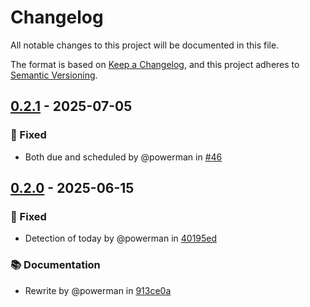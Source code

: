 # Changelog

All notable changes to this project will be documented in this file.

The format is based on [Keep a Changelog](https://keepachangelog.com/en/1.1.0/),
and this project adheres to [Semantic Versioning](https://semver.org/spec/v2.0.0.html).

## [0.2.1] - 2025-07-05

### 🐛 Fixed

- Both due and scheduled by @powerman in [#46]

[0.2.1]: https://github.com/powerman/md-tasks-notify/compare/v0.2.0..v0.2.1
[#46]: https://github.com/powerman/md-tasks-notify/pull/46

## [0.2.0] - 2025-06-15

### 🐛 Fixed

- Detection of today by @powerman in [40195ed]

### 📚 Documentation

- Rewrite by @powerman in [913ce0a]

[0.2.0]: https://github.com/powerman/md-tasks-notify/compare/%40%7B10year%7D..v0.2.0
[40195ed]: https://github.com/powerman/md-tasks-notify/commit/40195ed9708676ef27d517db21152537b37d462b
[913ce0a]: https://github.com/powerman/md-tasks-notify/commit/913ce0a1b1944a3886e1de6822a352b22f852662

<!-- generated by git-cliff -->
